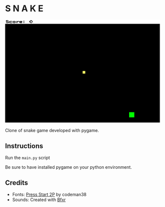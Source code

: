 # S N A K E

![demo](./demo.gif)

Clone of snake game developed with pygame.

## Instructions

Run the `main.py` script

Be sure to have installed pygame on your python environment.

## Credits

* Fonts: [Press Start 2P](http://www.zone38.net/font) by codeman38
* Sounds: Created with [Bfxr](https://www.bfxr.net)
